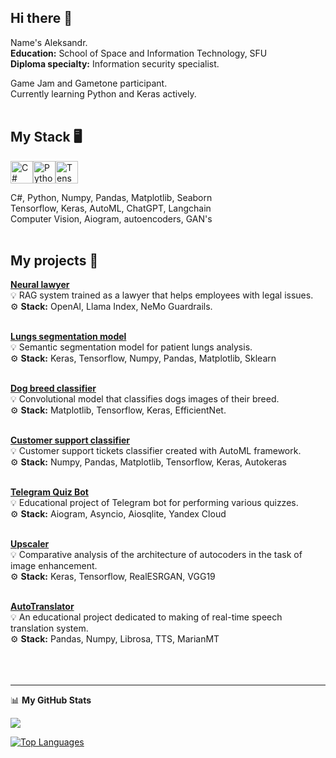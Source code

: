 ## Hi there 👋 

Name's Aleksandr.\
**Education:** School of Space and Information Technology, SFU\
**Diploma specialty:** Information security specialist.

Game Jam and Gametone participant.\
Currently learning Python and Keras actively. 
<br /><br />

## My Stack 🖥 
<p align="left">
<a href="https://docs.microsoft.com/en-us/dotnet/csharp/" target="_blank" rel="noreferrer"><img src="https://raw.githubusercontent.com/danielcranney/readme-generator/main/public/icons/skills/csharp-colored.svg" width="36" height="36" alt="C#" /></a><a href="https://www.python.org/" target="_blank" rel="noreferrer"><img src="https://raw.githubusercontent.com/danielcranney/readme-generator/main/public/icons/skills/python-colored.svg" width="36" height="36" alt="Python" /></a><a href="https://www.tensorflow.org/" target="_blank" rel="noreferrer"><img src="https://raw.githubusercontent.com/danielcranney/readme-generator/main/public/icons/skills/tensorflow-colored.svg" width="36" height="36" alt="TensorFlow" /></a>

C#, Python, Numpy, Pandas, Matplotlib, Seaborn\
Tensorflow, Keras, AutoML, ChatGPT, Langchain\
Computer Vision, Aiogram, autoencoders, GAN's
<br /><br />

## My projects 📜
[**Neural lawyer**](https://github.com/AlSG00/Neural_lawyer)<br/>
💡 RAG system trained as a lawyer that helps employees with legal issues.<br/>
⚙ **Stack:** OpenAI, Llama Index,  NeMo Guardrails.<br/><br/>

[**Lungs segmentation model**](https://github.com/AlSG00/lungs_segmentation)<br/>
💡 Semantic segmentation model for patient lungs analysis.<br/>
⚙ **Stack:** Keras, Tensorflow, Numpy, Pandas, Matplotlib, Sklearn<br /><br/>

[**Dog breed classifier**](https://github.com/AlSG00/Dog_Breed_Classifier)<br/>
💡 Convolutional model that classifies dogs images of their breed.<br/>
⚙ **Stack:** Matplotlib, Tensorflow, Keras, EfficientNet.<br/><br/>

[**Customer support classifier**](https://github.com/AlSG00/Customer_Support_Classifier)<br/>
💡 Customer support tickets classifier created with AutoML framework.<br/>
⚙ **Stack:** Numpy, Pandas, Matplotlib, Tensorflow, Keras, Autokeras<br/><br/>

[**Telegram Quiz Bot**](https://github.com/AlSG00/Eazy_Quizy_Bot)<br/>
💡 Educational project of Telegram bot for performing various quizzes.<br/>
⚙ **Stack:** Aiogram, Asyncio, Aiosqlite, Yandex Cloud<br/><br/>

[**Upscaler**](https://github.com/AlSG00/Upscaler)<br/>
💡 Сomparative analysis of the architecture of autocoders in the task of image enhancement.<br/>
⚙ **Stack:** Keras, Tensorflow, RealESRGAN, VGG19<br/><br/>

[**AutoTranslator**](https://github.com/AlSG00/AutoTranslator)<br/>
💡 An educational project dedicated to making of real-time speech translation system.<br/>
⚙ **Stack:** Pandas, Numpy, Librosa, TTS, MarianMT<br/>
<br/><br/><br/>

---
📊 <b>My GitHub Stats</b>

<a href="http://www.github.com/AlSG00"><img src="https://github-readme-streak-stats.herokuapp.com/?user=AlSG00&stroke=000000&background=ffffff&ring=000000&fire=000000&currStreakNum=000000&currStreakLabel=000000&sideNums=000000&sideLabels=000000&dates=000000&hide_border=true" /></a>

<a href="https://github.com/AlSG00" align="left"><img src="https://github-readme-stats.vercel.app/api/top-langs/?username=AlSG00&langs_count=10&title_color=000000&text_color=000000&icon_color=000000&bg_color=ffffff&hide_border=true&locale=en&custom_title=Top%20%Languages" alt="Top Languages" /></a>



<!--
**AlSG00/AlSG00** is a ✨ _special_ ✨ repository because its `README.md` (this file) appears on your GitHub profile.

Here are some ideas to get you started:

- 🔭 I’m currently working on ...
- 🌱 I’m currently learning ...
- 👯 I’m looking to collaborate on ...
- 🤔 I’m looking for help with ...
- 💬 Ask me about ...
- 📫 How to reach me: ...
- 😄 Pronouns: ...
- ⚡ Fun fact: ...
-->
